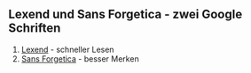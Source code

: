 ## Lexend und Sans Forgetica - zwei Google Schriften
1. [Lexend](https://www.lexend.com/) - schneller Lesen
2. [Sans Forgetica](https://sansforgetica.rmit/) - besser Merken
